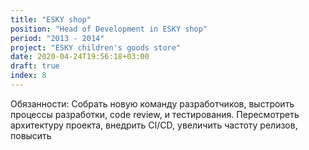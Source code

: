 ```yaml
---
title: "ESKY shop"
position: "Head of Development in ESKY shop"
period: "2013 - 2014"
project: "ESKY children's goods store"
date: 2020-04-24T19:56:18+03:00
draft: true
index: 8
---
```


Обязанности:
Собрать новую команду разработчиков, выстроить процессы разработки, code review, и тестирования. Пересмотреть архитектуру проекта, внедрить CI/CD, увеличить частоту релизов, повысить 